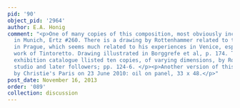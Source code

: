 ```yaml
---
pid: '90'
object_pid: '2964'
author: E.A. Honig
comment: "<p>One of many copies of this composition, most obviously including a version
  in Munich, Ertz #260. There is a drawing by Rottenhammer related to this composition
  in Prague, which seems much related to his experiences in Venice, especially the
  work of Tintoretto. Drawing illustrated in Borggrefe et al, p. 174. The Brake/Prague
  exhibition catalogue llisted ten copies, of varying dimensions, by Rottenhammer's
  studio and later followers; pp. 124-6. </p><p>Another version of this work was sold
  by Christie's Paris on 23 June 2010: oil on panel, 33 x 48.</p>"
post_date: November 16, 2013
order: '089'
collection: discussion
---
```

